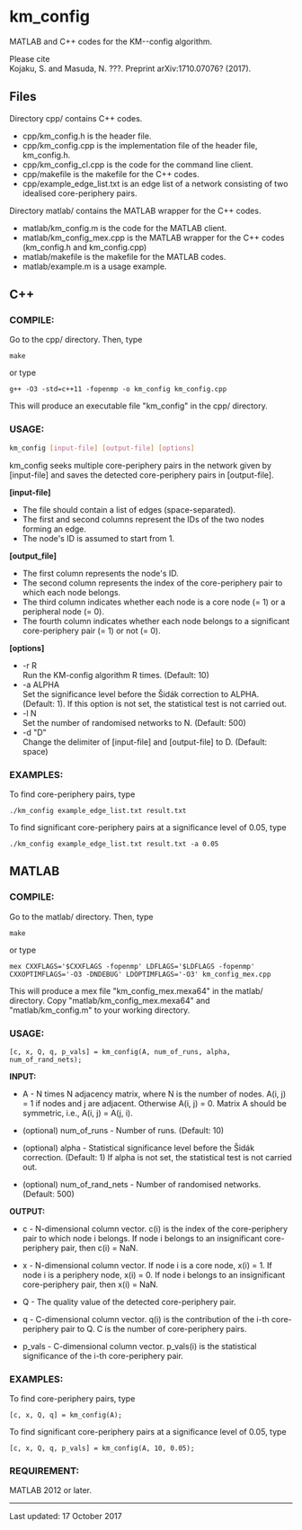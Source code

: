 # km_config
MATLAB and C++ codes for the KM--config algorithm.

Please cite  
  Kojaku, S. and Masuda, N. ???. Preprint arXiv:1710.07076? (2017).  


## Files
Directory cpp/ contains C++ codes.  
  * cpp/km_config.h is the header file.
  * cpp/km_config.cpp is the implementation file of the header file, km_config.h.
  * cpp/km_config_cl.cpp is the code for the command line client.
  * cpp/makefile is the makefile for the C++ codes. 
  * cpp/example_edge_list.txt is an edge list of a network consisting of two idealised core-periphery pairs.


Directory matlab/ contains the MATLAB wrapper for the C++ codes.  
  * matlab/km_config.m is the code for the MATLAB client.
  * matlab/km_config_mex.cpp is the MATLAB wrapper for the C++ codes (km_config.h and km_config.cpp)
  * matlab/makefile is the makefile for the MATLAB codes. 
  * matlab/example.m is a usage example.
   

## C++ 

### COMPILE:

  Go to the cpp/ directory. Then, type
        
    make
       
  or type
        
    g++ -O3 -std=c++11 -fopenmp -o km_config km_config.cpp
    	
  This will produce an executable file "km_config" in the cpp/ directory.
 
 
### USAGE:
  ``` bash
  km_config [input-file] [output-file] [options]
  ```

  km_config seeks multiple core-periphery pairs in the network given by [input-file] and saves the detected core-periphery pairs in [output-file].
  
**[input-file]**  
 * The file should contain a list of edges (space-separated).  
 * The first and second columns represent the IDs of the two nodes forming an edge.    
 * The node's ID is assumed to start from 1.  
  
**[output_file]**  
 * The first column represents the node's ID.
 * The second column represents the index of the core-periphery pair to which each node belongs.
 * The third column indicates whether each node is a core node (= 1) or a peripheral node (= 0).
 * The fourth column indicates whether each node belongs to a significant core-periphery pair (= 1) or not (= 0).
  
  
**[options]**  
* -r R  
 Run the KM-config algorithm R times. (Default: 10)  
* -a ALPHA  
  Set the significance level before the Šidák correction to ALPHA. (Default: 1). If this option is not set, the statistical test is not carried out.
* -l N  
Set the number of randomised networks to N. (Default: 500)
* -d "D"  
Change the delimiter of [input-file] and [output-file] to D. (Default: space)  


 ### EXAMPLES:
    
  To find core-periphery pairs, type
    
    ./km_config example_edge_list.txt result.txt
    
  To find significant core-periphery pairs at a significance level of 0.05, type
 
    ./km_config example_edge_list.txt result.txt -a 0.05 


## MATLAB  
      
### COMPILE:

  Go to the matlab/ directory. Then, type
        
    make
    
  or type
       
    mex CXXFLAGS='$CXXFLAGS -fopenmp' LDFLAGS='$LDFLAGS -fopenmp' CXXOPTIMFLAGS='-O3 -DNDEBUG' LDOPTIMFLAGS='-O3' km_config_mex.cpp 
    
  This will produce a mex file "km_config_mex.mexa64" in the matlab/ directory. 
  Copy "matlab/km_config_mex.mexa64" and "matlab/km_config.m" to your working directory.
 
 
 ### USAGE:

    [c, x, Q, q, p_vals] = km_config(A, num_of_runs, alpha, num_of_rand_nets);
 
 
  **INPUT:** 
 
  * A - N times N adjacency matrix, where N is the number of nodes. A(i, j) = 1 if nodes and j are adjacent. Otherwise A(i, j) = 0. Matrix A should be symmetric, i.e., A(i, j) = A(j, i).
      
  * (optional) num_of_runs - Number of runs. (Default: 10) 
      
  * (optional) alpha - Statistical significance level before the Šidák correction. (Default: 1) If alpha is not set, the statistical test is not carried out. 
      
  * (optional) num_of_rand_nets - Number of randomised networks. (Default: 500) 


  **OUTPUT:**

  * c - N-dimensional column vector. c(i) is the index of the core-periphery pair to which node i belongs.
          If node i belongs to an insignificant core-periphery pair, then c(i) = NaN.
      
  * x - N-dimensional column vector. If node i is a core node, x(i) = 1. If node i is a periphery node, x(i) = 0.
          If node i belongs to an insignificant core-periphery pair, then x(i) = NaN.
      
  * Q - The quality value of the detected core-periphery pair.
      
  * q - C-dimensional column vector. q(i) is the contribution of the i-th core-periphery pair to Q.
          C is the number of core-periphery pairs.
      
  * p_vals - C-dimensional column vector. p_vals(i) is the statistical significance of the i-th core-periphery pair. 

  
### EXAMPLES:
    
To find core-periphery pairs, type 
 
    [c, x, Q, q] = km_config(A);

To find significant core-periphery pairs at a significance level of 0.05, type	
    
    [c, x, Q, q, p_vals] = km_config(A, 10, 0.05);


### REQUIREMENT: 
      
  MATLAB 2012 or later.

---
Last updated: 17 October 2017


